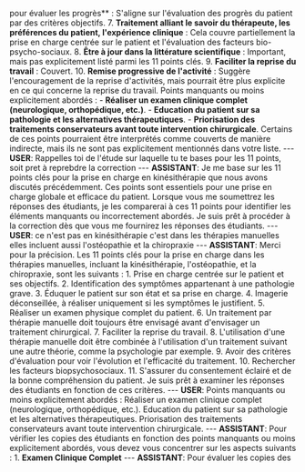 pour évaluer les progrès** : S'aligne sur l'évaluation des progrès du patient par des critères objectifs. 7. **Traitement alliant le savoir du thérapeute, les préférences du patient, l'expérience clinique** : Cela couvre partiellement la prise en charge centrée sur le patient et l'évaluation des facteurs bio-psycho-sociaux. 8. **Être à jour dans la littérature scientifique** : Important, mais pas explicitement listé parmi les 11 points clés. 9. **Faciliter la reprise du travail** : Couvert. 10. **Remise progressive de l'activité** : Suggère l'encouragement de la reprise d'activités, mais pourrait être plus explicite en ce qui concerne la reprise du travail. Points manquants ou moins explicitement abordés : - **Réaliser un examen clinique complet (neurologique, orthopédique, etc.)**. - **Education du patient sur sa pathologie et les alternatives thérapeutiques**. - **Priorisation des traitements conservateurs avant toute intervention chirurgicale**. Certains de ces points pourraient être interprétés comme couverts de manière indirecte, mais ils ne sont pas explicitement mentionnés dans votre liste. --- **USER**: Rappelles toi de l'étude sur laquelle tu te bases pour les 11 points, soit pret à reprebdre la correction --- **ASSISTANT**: Je me base sur les 11 points clés pour la prise en charge en kinésithérapie que nous avons discutés précédemment. Ces points sont essentiels pour une prise en charge globale et efficace du patient. Lorsque vous me soumettrez les réponses des étudiants, je les comparerai à ces 11 points pour identifier les éléments manquants ou incorrectement abordés. Je suis prêt à procéder à la correction dès que vous me fournirez les réponses des étudiants. --- **USER**: ce n'est pas en kinésithérapie c'est dans les thérapies manuelles elles incluent aussi l'ostéopathie et la chiropraxie --- **ASSISTANT**: Merci pour la précision. Les 11 points clés pour la prise en charge dans les thérapies manuelles, incluant la kinésithérapie, l'ostéopathie, et la chiropraxie, sont les suivants : 1. Prise en charge centrée sur le patient et ses objectifs. 2. Identification des symptômes appartenant à une pathologie grave. 3. Éduquer le patient sur son état et sa prise en charge. 4. Imagerie déconseillée, à réaliser uniquement si les symptômes le justifient. 5. Réaliser un examen physique complet du patient. 6. Un traitement par thérapie manuelle doit toujours être envisagé avant d'envisager un traitement chirurgical. 7. Faciliter la reprise du travail. 8. L'utilisation d'une thérapie manuelle doit être combinée à l'utilisation d'un traitement suivant une autre théorie, comme la psychologie par exemple. 9. Avoir des critères d'évaluation pour voir l'évolution et l'efficacité du traitement. 10. Rechercher les facteurs biopsychosociaux. 11. S'assurer du consentement éclairé et de la bonne compréhension du patient. Je suis prêt à examiner les réponses des étudiants en fonction de ces critères. --- **USER**: Points manquants ou moins explicitement abordés : Réaliser un examen clinique complet (neurologique, orthopédique, etc.). Education du patient sur sa pathologie et les alternatives thérapeutiques. Priorisation des traitements conservateurs avant toute intervention chirurgicale. --- **ASSISTANT**: Pour vérifier les copies des étudiants en fonction des points manquants ou moins explicitement abordés, vous devez vous concentrer sur les aspects suivants : 1. **Examen Clinique Complet** --- **ASSISTANT**: Pour évaluer les copies des